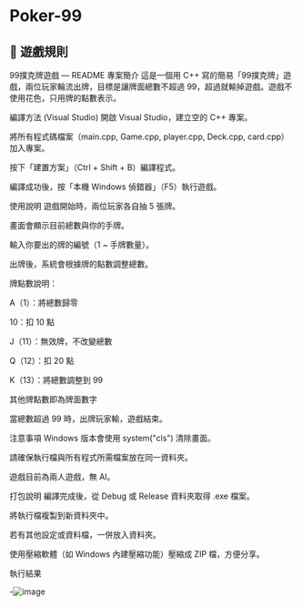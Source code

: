 # Poker-99
## 🧾 遊戲規則

99撲克牌遊戲 — README
專案簡介
這是一個用 C++ 寫的簡易「99撲克牌」遊戲，兩位玩家輪流出牌，目標是讓牌面總數不超過 99，超過就輸掉遊戲。遊戲不使用花色，只用牌的點數表示。

編譯方法 (Visual Studio)
開啟 Visual Studio，建立空的 C++ 專案。

將所有程式碼檔案（main.cpp, Game.cpp, player.cpp, Deck.cpp, card.cpp）加入專案。

按下「建置方案」（Ctrl + Shift + B）編譯程式。

編譯成功後，按「本機 Windows 偵錯器」（F5）執行遊戲。

使用說明
遊戲開始時，兩位玩家各自抽 5 張牌。

畫面會顯示目前總數與你的手牌。

輸入你要出的牌的編號（1 ~ 手牌數量）。

出牌後，系統會根據牌的點數調整總數。

牌點數說明：

A（1）：將總數歸零

10：扣 10 點

J（11）：無效牌，不改變總數

Q（12）：扣 20 點

K（13）：將總數調整到 99

其他牌點數即為牌面數字

當總數超過 99 時，出牌玩家輸，遊戲結束。

注意事項
Windows 版本會使用 system("cls") 清除畫面。

請確保執行檔與所有程式所需檔案放在同一資料夾。

遊戲目前為兩人遊戲，無 AI。

打包說明
編譯完成後，從 Debug 或 Release 資料夾取得 .exe 檔案。

將執行檔複製到新資料夾中。

若有其他設定或資料檔，一併放入資料夾。

使用壓縮軟體（如 Windows 內建壓縮功能）壓縮成 ZIP 檔，方便分享。



執行結果
  
-![image](https://github.com/user-attachments/assets/f7176a43-3816-4df6-9675-71dda72db1cd)




